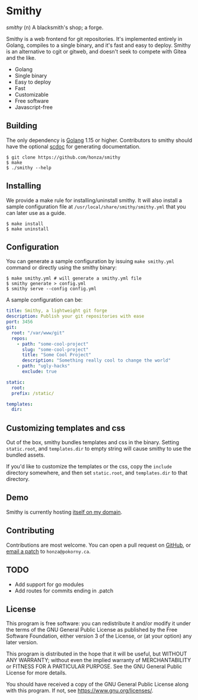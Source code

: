 Smithy
===============================================================================

*smithy* (n) A blacksmith's shop; a forge.

Smithy is a web frontend for git repositories.  It's implemented entirely in
Golang, compiles to a single binary, and it's fast and easy to deploy.  Smithy
is an alternative to cgit or gitweb, and doesn't seek to compete with Gitea and
the like.

* Golang
* Single binary
* Easy to deploy
* Fast
* Customizable
* Free software
* Javascript-free

Building
-------------------------------------------------------------------------------

The only dependency is [Golang](https://golang.org/) 1.15 or higher.
Contributors to smithy should have the optional
[scdoc](https://sr.ht/~sircmpwn/scdoc) for generating documentation.

```
$ git clone https://github.com/honza/smithy
$ make
$ ./smithy --help
```

Installing
-------------------------------------------------------------------------------

We provide a make rule for installing/uninstall smithy. It will also install a
sample configuration file at `/usr/local/share/smithy/smithy.yml` that you can
later use as a guide.

```
$ make install
$ make uninstall
```

Configuration
-------------------------------------------------------------------------------

You can generate a sample configuration by issuing `make smithy.yml` command or
directly using the smithy binary:

```
$ make smithy.yml # will generate a smithy.yml file
$ smithy generate > config.yml
$ smithy serve --config config.yml
```

A sample configuration can be:

``` yaml
title: Smithy, a lightweight git forge
description: Publish your git repositories with ease
port: 3456
git:
  root: "/var/www/git"
  repos:
    - path: "some-cool-project"
      slug: "some-cool-project"
      title: "Some Cool Project"
      description: "Something really cool to change the world"
    - path: "ugly-hacks"
      exclude: true

static:
  root:
  prefix: /static/

templates:
  dir:
```

Customizing templates and css
-------------------------------------------------------------------------------

Out of the box, smithy bundles templates and css in the binary.  Setting
`static.root`, and `templates.dir` to empty string will cause smithy to use the
bundled assets.

If you'd like to customize the templates or the css, copy the `include`
directory somewhere, and then set `static.root`, and `templates.dir` to that
directory.

Demo
-------------------------------------------------------------------------------

Smithy is currently hosting [itself on my
domain](https://git.pokorny.ca/smithy).

Contributing
-------------------------------------------------------------------------------

Contributions are most welcome.  You can open a pull request on
[GitHub](https://github.com/honza/smithy), or [email a patch][1] to
`honza@pokorny.ca`.

[1]: https://git-send-email.io

TODO
-------------------------------------------------------------------------------

* Add support for go modules
* Add routes for commits ending in .patch

License
-------------------------------------------------------------------------------

This program is free software: you can redistribute it and/or modify it under
the terms of the GNU General Public License as published by the Free Software
Foundation, either version 3 of the License, or (at your option) any later
version.

This program is distributed in the hope that it will be useful, but WITHOUT ANY
WARRANTY; without even the implied warranty of MERCHANTABILITY or FITNESS FOR A
PARTICULAR PURPOSE.  See the GNU General Public License for more details.

You should have received a copy of the GNU General Public License along with
this program.  If not, see <https://www.gnu.org/licenses/>.
